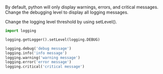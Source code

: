 By default, python will only display warnings, errors, and critical messages. Change the debugging level to display all logging messages.

Change the logging level threshold by using setLevel().

```python
import logging

logging.getLogger().setLevel(logging.DEBUG)

logging.debug('debug message')
logging.info('info message')
logging.warning('warning message')
logging.error('error message')
logging.critical('critical message')
```